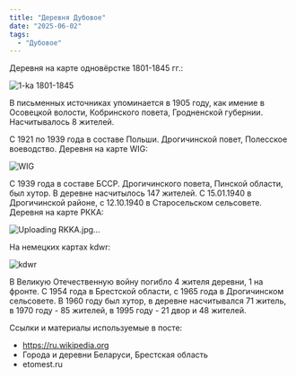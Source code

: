```yaml
---
title: "Деревня Дубовое"
date: "2025-06-02"
tags: 
  - "Дубовое"
---
```


Деревня на карте одновёрстке 1801-1845 гг.:

![1-ka 1801-1845](https://github.com/user-attachments/assets/a11ab978-6f48-4e22-aaad-1e099f714b9e)

В письменных источниках упоминается в 1905 году, как имение в Осовецкой волости, Кобринского повета, Гродненской губернии. Насчитывалось 8 жителей. 

C 1921 по 1939 года в составе Польши. Дрогичинской повет, Полесское воеводство.
Деревня на карте WIG:

![WIG](https://github.com/user-attachments/assets/7e3bb6b5-bddc-47ef-b9af-a5f996621389)

С 1939 года в составе БССР. Дрогичинского повета, Пинской области, был хутор. В деревне насчитылось 147 жителей. С 15.01.1940 в Дрогичинской районе, с 12.10.1940 в Старосельском сельсовете. Деревня на карте РККА:

![Uploading RKKA.jpg…]()

На немецких картах kdwr:

![kdwr](https://github.com/user-attachments/assets/f12a62f7-f628-469a-a71d-9281c4cbf6d5)

В Великую Отечественную войну погибло 4 жителя деревни, 1 на фронте. С 1954 года в Брестской области, с 1965 года в Дрогичинском сельсовете. В 1960 году был хутор, в деревне насчитывался 71 житель, в 1970 году - 85 жителей, в 1995 году - 21 двор и 48 жителей.

Ссылки и материалы используемые в посте:
- https://ru.wikipedia.org
- Города и деревни Беларуси, Брестская область
- etomest.ru
